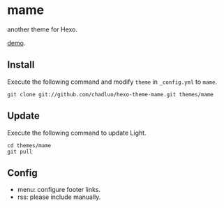 # mame

another theme for Hexo.

[demo](http://yukir.net/nagare/).

## Install

Execute the following command and modify `theme` in `_config.yml` to `mame`.

```
git clone git://github.com/chadluo/hexo-theme-mame.git themes/mame
```

## Update

Execute the following command to update Light.

```
cd themes/mame
git pull
```

## Config

* menu: configure footer links.
* rss: please include manually.
